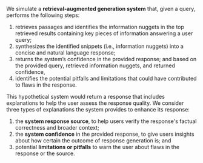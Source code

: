 We simulate a **retrieval-augmented generation system** that, given a query, performs the following steps: 
1. retrieves passages and identifies the information nuggets in the top retrieved results containing key pieces of information answering a user query; 
2. synthesizes the identified snippets (i.e., information nuggets) into a concise and natural language response;
3. returns the system’s confidence in the provided response; and based on the provided query, retrieved information nuggets, and returned confidence,
4. identifies the potential pitfalls and limitations that could have contributed to flaws in the response.

This hypothetical system would return a response that includes explanations to help the user assess the response quality. We consider three types of explanations the system provides to enhance its response: 
1. the **system response source**, to help users verify the response's factual correctness and broader context; 
2. the **system confidence** in the provided response, to give users insights about how certain the outcome of response generation is; and
3. potential **limitations or pitfalls** to warn the user about flaws in the response or the source.